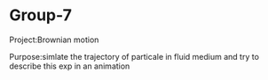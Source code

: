 # Group-7

Project:Brownian motion

Purpose:simlate the trajectory  of particale in fluid medium and try to describe this exp in an animation
